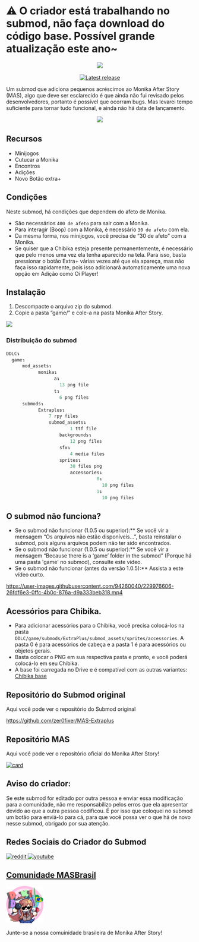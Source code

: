# ⚠ O criador está trabalhando no submod, não faça download do código base. Possível grande atualização este ano~
<p align="center">
  <img src="https://github.com/Zero-Fixer/MAS-Extraplus-EN/assets/142945683/0276af8f-5de5-43b6-b581-d2b9edf1a889">
</p>

<p align="center">
<a href="https://github.com/Zero-Fixer/MAS-Extraplus-EN/releases/latest">
  <img alt="Latest release" src="https://img.shields.io/github/v/release/zer0fixer/MAS-Extraplus?style=for-the-badge&logo=appveyor">
</a>
</p>

Um submod que adiciona pequenos acréscimos ao Monika After Story (MAS), algo que deve ser esclarecido é que ainda não fui revisado pelos desenvolvedores, portanto é possível que ocorram bugs. Mas levarei tempo suficiente para tornar tudo funcional, e ainda não há data de lançamento.

<p align="center">
  <img src="https://github.com/Zero-Fixer/MAS-Extraplus-EN/assets/142945683/6e019e08-b9f2-4ec4-8d3c-5de63118f84b">
</p>
  
## Recursos
- Minijogos
- Cutucar a Monika
- Encontros
- Adições
- Novo Botão extra+ 
  
## Condições
Neste submod, há condições que dependem do afeto de Monika.
- São necessários `400 de afeto` para sair com a Monika.
- Para interagir (Boop) com a Monika, é necessário `30 de afeto` com ela.
- Da mesma forma, nos minijogos, você precisa de “30 de afeto” com a Monika.
- Se quiser que a Chibika esteja presente permanentemente, é necessário que pelo menos uma vez ela tenha aparecido na tela. Para isso, basta pressionar o botão Extra+ várias vezes até que ela apareça, mas não faça isso rapidamente, pois isso adicionará automaticamente uma nova opção em Adição como Oi Player!

## Instalação
1. Descompacte o arquivo zip do submod.
2. Copie a pasta “game/” e cole-a na pasta Monika After Story.

<p align="center">

  <img src="https://github.com/Zero-Fixer/MAS-Extraplus-EN/assets/142945683/f20ad5e8-19e1-4d99-8e66-bdc9b3a97d06"></p>
  
### Distribuição do submod
```go
DDLC↴
  game↴
      mod_assets↴
            monika↴
                  a↴
                    13 png file
                  t↴
                    6 png files
      submods↴
            Extraplus↴
                7 rpy files
                submod_assets↴
                        1 ttf file
                    backgrounds↴
                        12 png files
                    sfx↴
                        4 media files
                    sprites↴
                        30 files png
                        accessories↴
                                  0↴
                                    10 png files
                                  1↴
                                    10 png files
```

## O submod não funciona?
- Se o submod não funcionar (1.0.5 ou superior):** Se você vir a mensagem “Os arquivos não estão disponíveis...”, basta reinstalar o submod, pois alguns arquivos podem não ter sido encontrados.
- Se o submod não funcionar (1.0.5 ou superior):** Se você vir a mensagem “Because there is a ‘game’ folder in the submod” (Porque há uma pasta 'game' no submod), consulte este vídeo.
- Se o submod não funcionar (antes da versão 1.0.5):** Assista a este vídeo curto.

https://user-images.githubusercontent.com/94260040/229976606-26fdf6e3-0ffc-4b0c-876a-d9a333beb318.mp4

## Acessórios para Chibika.
- Para adicionar acessórios para o Chibika, você precisa colocá-los na pasta `DDLC/game/submods/ExtraPlus/submod_assets/sprites/accessories`. A pasta 0 é para acessórios de cabeça e a pasta 1 é para acessórios ou objetos gerais.
- Basta colocar o PNG em sua respectiva pasta e pronto, e você poderá colocá-lo em seu Chibika.
- A base foi carregada no Drive e é compatível com as outras variantes: [Chibika base](https://drive.google.com/file/d/1iV6VZNsMpvjngYCkQ_yJf6YZbh1ypLAP/view?usp=sharing)

## Repositório do Submod original
Aqui você pode ver o repositório do Submod original

https://github.com/zer0fixer/MAS-Extraplus

## Repositório MAS
Aqui você pode ver o repositório oficial do Monika After Story!

[![card](https://github-readme-stats.vercel.app/api/pin/?username=Monika-After-Story&repo=MonikaModDev)](https://github.com/Monika-After-Story/MonikaModDev)


## Aviso do criador:

Se este submod for editado por outra pessoa e enviar essa modificação para a comunidade, não me responsabilizo pelos erros que ela apresentar devido ao que a outra pessoa codificou. É por isso que coloquei no submod um botão para enviá-lo para cá, para que você possa ver o que há de novo nesse submod, obrigado por sua atenção.

## Redes Sociais do Criador do Submod
<a href="https://www.reddit.com/user/UnderstandingAny7135">
<img alt="reddit" src="https://cdn-icons-png.flaticon.com/512/2111/2111459.png" width="100">
<a href="https://www.youtube.com/channel/UCLJcpsS6XWEPuV5vsq6TykA">
<img alt="youtube" src="https://cdn.icon-icons.com/icons2/1211/PNG/512/1491579609-yumminkysocialmedia08_83079.png" width="100">

## Comunidade MASBrasil
<a href="https://discord.gg/masbrasil">
    <img src="https://github.com/bachxyh/MAS-Extraplus-PTBR/blob/main/icons_readme/monkerMASBRASIL.png" alt="Discord MASBrasil" width="100">
</a>

Junte-se a nossa comuinidade brasileira de Monika After Story!
